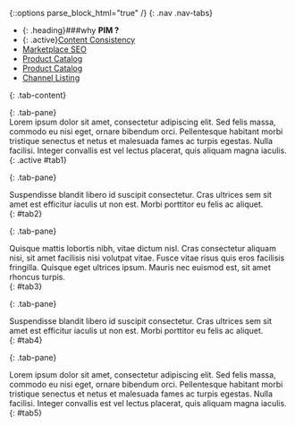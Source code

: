 {::options parse_block_html="true" /}
{: .nav .nav-tabs}
- {: .heading}###why <span><strong>PIM ?</strong></span>
- {: .active}<a href="#tab1" data-toggle="tab">Content Consistency</a>
- <a href="#tab2" data-toggle="tab">Marketplace SEO</a>
- <a href="#tab3" data-toggle="tab">Product Catalog</a>
- <a href="#tab4" data-toggle="tab">Product Catalog</a>
- <a href="#tab5" data-toggle="tab">Channel Listing</a>

{: .tab-content}
<div>
{: .tab-pane}
<div>
Lorem ipsum dolor sit amet, consectetur adipiscing elit. Sed felis massa, commodo eu nisi eget, ornare bibendum orci. Pellentesque habitant morbi tristique senectus et netus et malesuada fames ac turpis egestas. Nulla facilisi. Integer convallis est vel lectus placerat, quis aliquam magna iaculis.
</div>
{: .active #tab1}

{: .tab-pane}
<div>
Suspendisse blandit libero id suscipit consectetur. Cras ultrices sem sit amet est efficitur iaculis ut non est. Morbi porttitor eu felis ac aliquet.
</div>
{: #tab2}

{: .tab-pane}
<div>
Quisque mattis lobortis nibh, vitae dictum nisl. Cras consectetur aliquam nisi, sit amet facilisis nisi volutpat vitae. Fusce vitae risus quis eros facilisis fringilla. Quisque eget ultrices ipsum. Mauris nec euismod est, sit amet rhoncus turpis.
</div>
{: #tab3}

{: .tab-pane}
<div>
Suspendisse blandit libero id suscipit consectetur. Cras ultrices sem sit amet est efficitur iaculis ut non est. Morbi porttitor eu felis ac aliquet.
</div>
{: #tab4}

{: .tab-pane}
<div>
Lorem ipsum dolor sit amet, consectetur adipiscing elit. Sed felis massa, commodo eu nisi eget, ornare bibendum orci. Pellentesque habitant morbi tristique senectus et netus et malesuada fames ac turpis egestas. Nulla facilisi. Integer convallis est vel lectus placerat, quis aliquam magna iaculis.
</div>
{: #tab5}
</div>